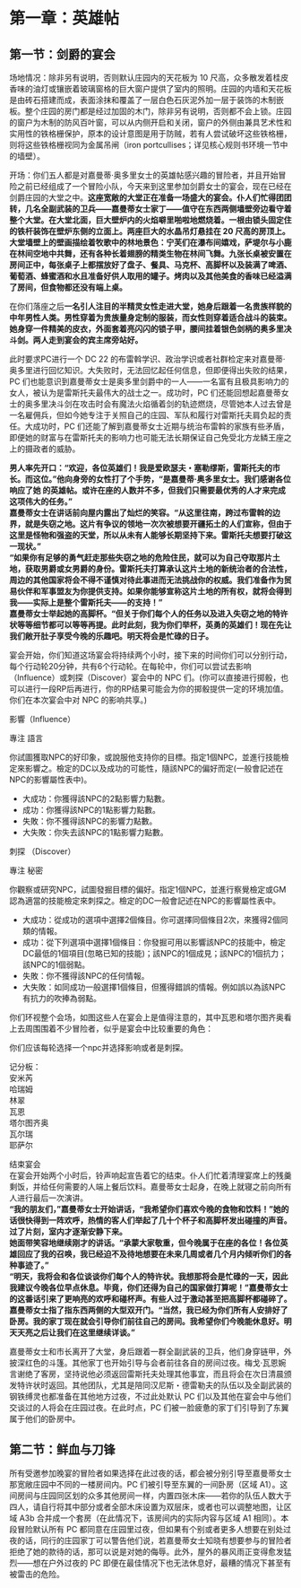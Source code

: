# 第一章：英雄帖

## 第一节：剑爵的宴会

场地情况：除非另有说明，否则默认庄园内的天花板为 10 尺高，众多散发着桂皮香味的油灯或镶嵌着玻璃窗格的巨大窗户提供了室内的照明。庄园的内墙和天花板是由砖石搭建而成，表面涂抹和覆盖了一层白色石灰泥外加一层于装饰的木制嵌板。整个庄园的房门都是经过加固的木门，除非另有说明，否则都不会上锁。庄园的窗户为木制的防风百叶窗，可以从内侧开启和关闭，窗户的外侧由兼具艺术性和实用性的铁格栅保护，原本的设计意图是用于防贼，若有人尝试破坏这些铁格栅，则将这些铁格栅视同为金属吊闸（iron portcullises；详见核心规则书环境一节中的墙壁）。

开场：你们五人都是对嘉曼蒂·奥多里女士的英雄帖感兴趣的冒险者，并且开始冒险之前已经组成了一个冒险小队，今天来到这里参加剑爵女士的宴会，现在已经在剑爵庄园的大堂之中。**这座宽敞的大堂正在准备一场盛大的宴会。仆人们忙得团团转，几名全副武装的卫兵——嘉曼蒂女士家丁——值守在东西两侧墙壁旁边看守着整个大堂。在大堂北面，巨大壁炉内的火焰噼里啪啦地燃烧着。一根由锁头固定住的铁杆装饰在壁炉东侧的立面上。两座巨大的水晶吊灯悬挂在 20 尺高的房顶上。大堂墙壁上的壁画描绘着牧歌中的林地景色：宁芙们在瀑布间嬉戏，萨堤尔与小鹿在林间空地中共舞，还有各种长着翅膀的精类生物在林间飞舞。九张长桌被安置在房间正中，每张桌子上都摆放好了盘子、餐具、马克杯、高脚杯以及装满了啤酒、葡萄酒、蜂蜜酒和水且准备好供人取用的罐子。烤肉以及其他美食的香味已经溢满了房间，但食物都还没有端上桌。**

在你们落座之后**一名引人注目的半精灵女性走进大堂，她身后跟着一名贵族样貌的中年男性人类。男性穿着为贵族量身定制的服装，而女性则穿着适合战斗的装束。她身穿一件精美的皮衣，外面套着亮闪闪的锁子甲，腰间挂着银色剑柄的奥多里决斗剑。两人走到宴会的宾主席旁站好。**

此时要求PC进行一个 DC 22 的布雷斡学识、政治学识或者社群检定来对嘉曼蒂·奥多里进行回忆知识。大失败时，无法回忆起任何信息，但即便得出失败的结果，PC 们也能意识到嘉曼蒂女士是奥多里剑爵中的一人——一名富有且极具影响力的女人，被认为是雷斯托夫最伟大的战士之一。成功时，PC 们还能回想起嘉曼蒂女士的奥多里决斗剑在攻击时会有魔法火焰循着剑的轨迹燃烧，尽管她本人过去曾是一名雇佣兵，但如今她专注于关照自己的庄园、军队和履行对雷斯托夫肩负起的责任。大成功时，PC 们还能了解到嘉曼蒂女士近期与统治布雷斡的家族有些矛盾，即便她的财富与在雷斯托夫的影响力也可能无法长期保证自己免受北方龙鳞王座之上的摄政者的威胁。

**男人率先开口：“欢迎，各位英雄们！我是爱欧瑟夫・塞勒缪斯，雷斯托夫的市长。而这位。”他向身旁的女性打了个手势，“是嘉曼蒂·奥多里女士。我们感谢各位响应了她 的英雄帖。或许在座的人数并不多，但我们只需要最优秀的人才来完成这项伟大的任务。”**  
**嘉曼蒂女士在讲话前向屋内露出了灿烂的笑容。“从这里往南，跨过布雷斡的边界，就是失窃之地。这片有争议的领地一次次被想要开疆拓土的人们宣称，但由于这里是怪物和强盗的天堂，所以从未有人能够长期坚持下来。雷斯托夫想要打破这一现状。”**  
**“如果你有足够的勇气赶走那些失窃之地的危险住民，就可以为自己夺取那片土地，获取男爵或女男爵的身份。雷斯托夫打算承认这片土地的新统治者的合法性，周边的其他国家将会不得不谨慎对待此事进而无法挑战你的权威。我们准备作为贸易伙伴和军事盟友为你提供支持。如果你能够宣称这片土地的所有权，就将会得到我——实际上是整个雷斯托夫——的支持！”**  
**嘉曼蒂女士举起她的高脚杯。“但关于你们每个人的任务以及进入失窃之地的特许状等等细节都可以等等再提。此时此刻，我为你们举杯，英勇的英雄们！现在先让我们敞开肚子享受今晚的乐趣吧。明天将会是忙碌的日子。**

宴会开始，你们知道这场宴会将持续两个小时，接下来的时间你们可以分别行动，每个行动轮20分钟，共有6个行动轮。在每轮中，你们可以尝试去影响（Influence）或刺探（Discover）宴会中的 NPC 们。(你可以直接进行掷骰，也可以进行一段RP后再进行，你的RP结果可能会为你的掷骰提供一定的环境加值。你们在本次宴会中对 NPC 的影响共享。)

影響（Influence）

專注	語言

你試圖獲取NPC的好印象，或說服他支持你的目標。指定1個NPC，並進行技能檢定來影響之。檢定的DC以及成功的可能性，隨該NPC的偏好而定(一般會記述在NPC的影響屬性表中)。

- 大成功：你獲得該NPC的2點影響力點數。
- 成功：你獲得該NPC的1點影響力點數。
- 失敗：你不獲得該NPC的影響力點數。
- 大失敗：你失去該NPC的1點影響力點數。


刺探 （Discover）

專注	秘密

你觀察或研究NPC，試圖發掘目標的偏好。指定1個NPC，並進行察覺檢定或GM認為適當的技能檢定來刺探之。檢定的DC一般會記述在NPC的影響屬性表中。

- 大成功：從成功的選項中選擇2個條目。你可選擇同個條目2次，來獲得2個同類的情報。
- 成功：從下列選項中選擇1個條目：你發掘可用以影響該NPC的技能中，檢定DC最低的1個項目(忽略已知的技能)；該NPC的1個成見；該NPC的1個抗力；該NPC的1個弱點。
- 失敗：你不獲得該NPC的任何情報。
- 大失敗：如同成功一般選擇1個條目，但獲得錯誤的情報。例如誤以為該NPC有抗力的吹捧為弱點。

你们环视整个会场，如图这些人在宴会上是值得注意的，其中瓦恩和塔尔图齐奥看上去周围围着不少冒险者，似乎是宴会中比较重要的角色：

你们应该每轮选择一个npc并选择影响或者是刺探。

记分板：  
安米芮  
哈瑞姆  
林翠  
瓦恩  
塔尔图齐奥  
瓦尔瑞  
耶萨尔

结束宴会  
在宴会开始两个小时后，铃声响起宣告着它的结束。仆人们忙着清理宴席上的残羹剩饭，并给任何需要的人端上餐后饮料。嘉曼蒂女士起身，在晚上就寝之前向所有人进行最后一次演讲。  
**“我的朋友们，”嘉曼蒂女士开始讲话，“我希望你们喜欢今晚的食物和饮料！”她的话很快得到一阵欢呼，热情的客人们举起了几十个杯子和高脚杯发出碰撞的声音。过了片刻，室内才逐渐安静下来。**  
**她面带笑容地继续刚才的讲话。“承蒙大家敬重，但今晚属于在座的各位！各位英雄回应了我的召唤，我已经迫不及待地想要在未来几周或者几个月内倾听你们的各种事迹了。”**  
**“明天，我将会和各位谈谈你们每个人的特许状。我想那将会是忙碌的一天，因此我建议今晚各位早点休息。毕竟，你们还得为自己的国家做打算呢！”嘉曼蒂女士的这番话引来了更响亮的欢呼和碰杯声。有些人过于激动甚至把高脚杯都碰碎了。** 
**嘉曼蒂女士指了指东西两侧的大型双开门。“当然，我已经为你们所有人安排好了卧房。我的家丁现在就会引导你们前往自己的房间。我希望你们今晚能休息好。明天天亮之后让我们在这里继续详谈。”**

嘉曼蒂女士和市长离开了大堂，身后跟着一群全副武装的卫兵，他们身穿链甲，外披深红色的斗篷。其他家丁也开始引导与会者前往各自的房间过夜。梅戈·瓦恩婉言谢绝了客房，坚持说他必须返回雷斯托夫处理其他事宜，而且将会在次日清晨颁发特许状时返回。其他团队，尤其是陪同汉尼斯・德雷勒夫的队伍以及全副武装的钢铁缚灵也都准备在其他地方过夜，不过此处默认 PC 们以及其他在宴会中与他们交谈过的人将会在庄园过夜。在此时点，PC 们被一脸疲惫的家丁们引导到了东翼属于他们的卧房中。

## 第二节：鲜血与刀锋
所有受邀参加晚宴的冒险者如果选择在此过夜的话，都会被分别引导至嘉曼蒂女士那宽敞庄园中不同的一楼房间内。PC 们被引导至东翼的一间卧房（区域 A1）。这间房间与庄园同区划的众多其他房间一样，内置四张木床——若你的队伍人数大于四人，请自行将其中部分或者全部木床设置为双层床，或者也可以调整地图，让区域 A3b 合并成一个套房（在此情况下，该房间内的实际内容与区域 A1 相同）。本段冒险默认所有 PC 都同意在庄园里过夜，但如果有个别或者更多人想要在别处过夜的话，同行的庄园家丁可以警告他们说，若嘉曼蒂女士知晓有想要参与的冒险者拒绝了她的款待的话，那可以说是对她的侮辱。此外，屋外的暴风雨正变得愈发猛烈——想在户外过夜的 PC 即便在最佳情况下也无法休息好，最糟的情况下甚至有被雷击的危险。